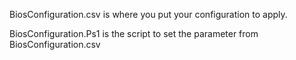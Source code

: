 BiosConfiguration.csv is where you put your configuration to apply.

BiosConfiguration.Ps1 is the script to set the parameter from BiosConfiguration.csv
